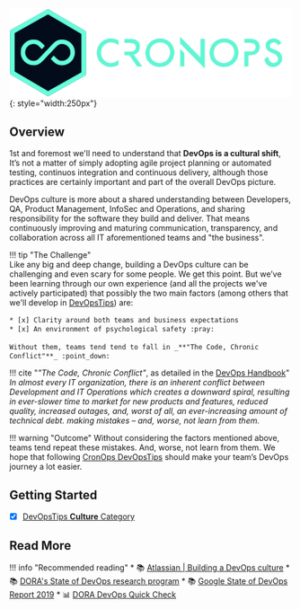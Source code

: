 ![cronops-logo](../assets/images/logos/cronops-isologo-simple.png "CronOps"){: style="width:250px"}

## Overview

1st and foremost we'll need to understand that **DevOps is a cultural shift**, It’s not a matter of simply adopting agile 
project planning or automated testing, continuos integration and continuous delivery, although those practices are 
certainly important and part of the overall DevOps picture. 

DevOps culture is more about a shared understanding between Developers, QA, Product Management, InfoSec and Operations, 
and sharing responsibility for the software they build and deliver. That means continuously improving and maturing 
communication, transparency, and collaboration across all IT aforementioned teams and "the business".

!!! tip "The Challenge"    
    Like any big and deep change, building a DevOps culture can be challenging and even scary for some people. 
    We get this point. But we’ve been learning through our own experience (and all the projects we've actively participated)
    that possibly the two main factors (among others that we'll develop in [DevOpsTips](../welcome.md)) are:
    
    * [x] Clarity around both teams and business expectations
    * [x] An environment of psychological safety :pray:

    Without them, teams tend tend to fall in _**"The Code, Chronic Conflict"**_ :point_down:

!!! cite "_"The Code, Chronic Conflict"_, as detailed in the [DevOps Handbook]((https://www.oreilly.com/library/view/the-devops-handbook/9781457191381/))"
    _In almost every IT organization, there is an inherent conflict between Development and IT Operations which creates 
    a downward spiral, resulting in ever-slower time to market for new products and features, reduced quality, increased
    outages, and, worst of all, an ever-increasing amount of technical debt. making mistakes – and, worse, not learn
    from them._

!!! warning "Outcome"
    Without considering the factors mentioned above, teams tend repeat these mistakes. And, worse, not learn from them. 
    We hope that following [CronOps DevOpsTips](https://devopstips.cronops.io) should make your team’s DevOps journey a 
    lot easier.
    
## Getting Started

* [x] [DevOpsTips **Culture** Category](./index.md) 


## Read More

!!! info "Recommended reading"
    * :books: [Atlassian | Building a DevOps culture](https://www.atlassian.com/team-playbook/examples/devops-culture)
    * :books: [DORA's State of DevOps research program](https://www.devops-research.com/research.html)
    * :books: [Google State of DevOps Report 2019](https://services.google.com/fh/files/misc/state-of-devops-2019.pdf)
    * :bar_chart: [DORA DevOps Quick Check](https://www.devops-research.com/quickcheck.html)